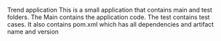 Trend application
This is a small application that contains main and test folders.
The Main contains the application code.
The test contains test cases.
It also contains pom.xml which has all dependencies and artifact name and version

